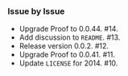### Issue by Issue

 * Upgrade Proof to 0.0.44. #14.
 * Add discussion to `README`. #13.
 * Release version 0.0.2. #12.
 * Upgrade Proof to 0.0.41. #11.
 * Update `LICENSE` for 2014. #10.
